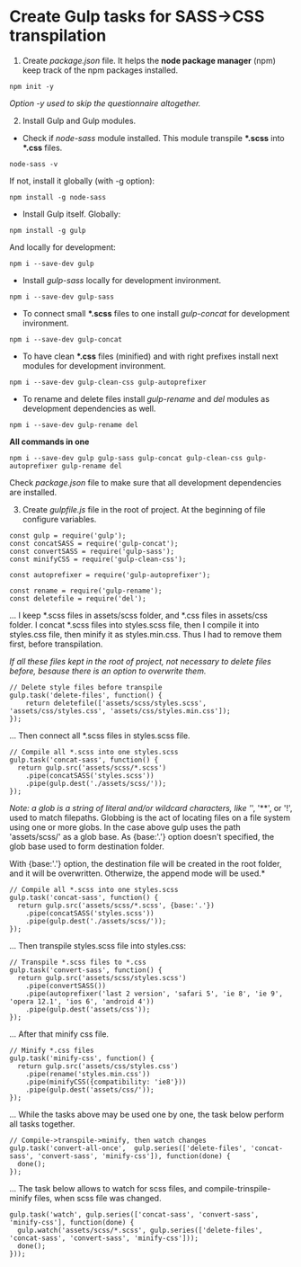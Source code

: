 # Create Gulp tasks for SASS->CSS transpilation

1. Create _package.json_ file. 
It helps the **node package manager** (npm) keep track of the npm packages installed. 
```
npm init -y
```
*Option -y used to skip the questionnaire altogether.*

2. Install Gulp and Gulp modules.

* Check if _node-sass_ module installed. This module transpile __*.scss__ into __*.css__ files.
```
node-sass -v
```

If not, install it globally (with -g option):
```
npm install -g node-sass
```

* Install Gulp itself.
Globally:
```
npm install -g gulp
```
And locally for development:
```
npm i --save-dev gulp
```

* Install _gulp-sass_ locally for development invironment.
```
npm i --save-dev gulp-sass
```

* To connect small __*.scss__ files to one install _gulp-concat_ for development invironment.
```
npm i --save-dev gulp-concat
```

* To have clean __*.css__ files (minified) and with right prefixes install next modules for development invironment.
```
npm i --save-dev gulp-clean-css gulp-autoprefixer
```

* To rename and delete files install _gulp-rename_ and _del_ modules as development dependencies as well.
```
npm i --save-dev gulp-rename del
```
**All commands in one**
```
npm i --save-dev gulp gulp-sass gulp-concat gulp-clean-css gulp-autoprefixer gulp-rename del
```

Check _package.json_ file to make sure that all development dependencies are installed.

3. Create _gulpfile.js_ file in the root of project. At the beginning of file configure variables.
```
const gulp = require('gulp');
const concatSASS = require('gulp-concat');
const convertSASS = require('gulp-sass');
const minifyCSS = require('gulp-clean-css');

const autoprefixer = require('gulp-autoprefixer');

const rename = require('gulp-rename');
const deletefile = require('del');
```

... I keep *.scss files in assets/scss folder, and *.css files in assets/css folder. I concat *.scss files into styles.scss file, then I compile it into styles.css file, then minify it as styles.min.css. Thus I had to remove them first, before transpilation.

*If all these files kept in the root of project, not necessary to delete files before, besause there is an option to overwrite them.*

```
// Delete style files before transpile
gulp.task('delete-files', function() {
    return deletefile(['assets/scss/styles.scss', 'assets/css/styles.css', 'assets/css/styles.min.css']);
});
```

... Then connect all *.scss files in styles.scss file.
```
// Compile all *.scss into one styles.scss
gulp.task('concat-sass', function() {
  return gulp.src('assets/scss/*.scss')
    .pipe(concatSASS('styles.scss'))
    .pipe(gulp.dest('./assets/scss/'));
});
```
*Note: a glob is a string of literal and/or wildcard characters, like '*', '**', or '!', used to match filepaths. Globbing is the act of locating files on a file system using one or more globs. In the case above gulp uses the path 'assets/scss/' as a glob base. As {base:'.'} option doesn't specified, the glob base used to form destination folder.

With {base:'.'} option, the destination file will be created in the root folder, and it will be overwritten. Otherwize, the append mode will be used.*
```
// Compile all *.scss into one styles.scss
gulp.task('concat-sass', function() {
  return gulp.src('assets/scss/*.scss', {base:'.'})
    .pipe(concatSASS('styles.scss'))
    .pipe(gulp.dest('./assets/scss/'));
});
```

... Then transpile styles.scss file into styles.css:
```
// Transpile *.scss files to *.css
gulp.task('convert-sass', function() {
  return gulp.src('assets/scss/styles.scss')
    .pipe(convertSASS())
    .pipe(autoprefixer('last 2 version', 'safari 5', 'ie 8', 'ie 9', 'opera 12.1', 'ios 6', 'android 4'))
    .pipe(gulp.dest('assets/css'));
});
```
... After that minify css file.
```
// Minify *.css files
gulp.task('minify-css', function() {
  return gulp.src('assets/css/styles.css')
    .pipe(rename('styles.min.css'))
    .pipe(minifyCSS({compatibility: 'ie8'}))
    .pipe(gulp.dest('assets/css/'));
});
```
... While the tasks above may be used one by one, the task below perform all tasks together.
```
// Compile->transpile->minify, then watch changes
gulp.task('convert-all-once',  gulp.series(['delete-files', 'concat-sass', 'convert-sass', 'minify-css']), function(done) {
  done();
});
```
... The task below allows to watch for scss files, and compile-trinspile-minify files, when scss file was changed.
```
gulp.task('watch', gulp.series(['concat-sass', 'convert-sass', 'minify-css'], function(done) {
  gulp.watch('assets/scss/*.scss', gulp.series(['delete-files', 'concat-sass', 'convert-sass', 'minify-css']));
  done();
}));
```